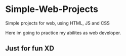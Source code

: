 # Simple-Web-Projects
Simple projects for web, using HTML, JS and CSS

Here im going to practice my abilites as web developer.

## Just for fun XD